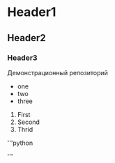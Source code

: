 # Header1
## Header2 
### Header3
Демонстрационный репозиторий 
- one 
- two
- three 

1. First 
2. Second 
3. Thrid 


'''python

'''
